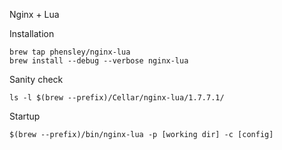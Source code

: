 Nginx + Lua

Installation

    brew tap phensley/nginx-lua
    brew install --debug --verbose nginx-lua

Sanity check

    ls -l $(brew --prefix)/Cellar/nginx-lua/1.7.7.1/

Startup

    $(brew --prefix)/bin/nginx-lua -p [working dir] -c [config]

